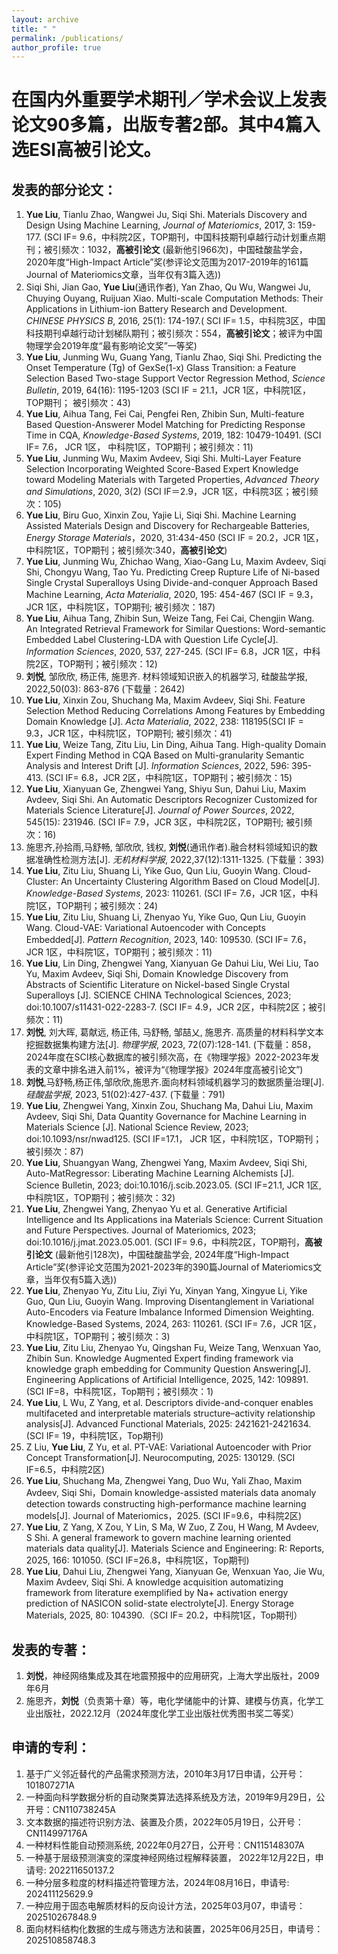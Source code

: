 ```yaml
---
layout: archive
title: " "
permalink: /publications/
author_profile: true
---
```


在国内外重要学术期刊／学术会议上发表论文90多篇，出版专著2部。其中4篇入选ESI高被引论文。
======

发表的部分论文：
------
	
1.	**Yue Liu**, Tianlu Zhao, Wangwei Ju, Siqi Shi. Materials Discovery and Design Using Machine Learning, _Journal of Materiomics_, 2017, 3: 159-177. (SCI IF= 9.6，中科院2区，TOP期刊，中国科技期刊卓越行动计划重点期刊；被引频次：1032，**高被引论文** (最新他引966次)，中国硅酸盐学会，2020年度“High-Impact Article”奖(参评论文范围为2017-2019年的161篇Journal of Materiomics文章，当年仅有3篇入选))
2.	Siqi Shi, Jian Gao, **Yue Liu**(通讯作者), Yan Zhao, Qu Wu, Wangwei Ju, Chuying Ouyang, Ruijuan Xiao. Multi-scale Computation Methods: Their Applications in Lithium-ion Battery Research and Development. _CHINESE PHYSICS B_, 2016, 25(1): 174-197.( SCI IF= 1.5，中科院3区，中国科技期刊卓越行动计划梯队期刊；被引频次：554，**高被引论文**；被评为中国物理学会2019年度“最有影响论文奖”一等奖)
3.	**Yue Liu**, Junming Wu, Guang Yang, Tianlu Zhao, Siqi Shi. Predicting the Onset Temperature (Tg) of GexSe(1-x) Glass Transition: a Feature Selection Based Two-stage Support Vector Regression Method, _Science Bulletin_, 2019, 64(16): 1195-1203 (SCI IF = 21.1，JCR 1区，中科院1区，TOP期刊； 被引频次：43)
4.	**Yue Liu**, Aihua Tang, Fei Cai, Pengfei Ren, Zhibin Sun, Multi-feature Based Question-Answerer Model Matching for Predicting Response Time in CQA, _Knowledge-Based Systems_, 2019, 182: 10479-10491. (SCI IF= 7.6， JCR 1区， 中科院1区，TOP期刊；被引频次：11)
5.	**Yue Liu**, Junming Wu, Maxim Avdeev, Siqi Shi. Multi-Layer Feature Selection Incorporating Weighted Score-Based Expert Knowledge toward Modeling Materials with Targeted Properties, _Advanced Theory and Simulations_, 2020, 3(2) (SCI IF＝2.9，JCR 1区，中科院3区；被引频次：105)
6.	**Yue Liu**, Biru Guo, Xinxin Zou, Yajie Li, Siqi Shi. Machine Learning Assisted Materials Design and Discovery for Rechargeable Batteries, _Energy Storage Materials_，2020, 31:434-450 (SCI IF = 20.2，JCR 1区，中科院1区，TOP期刊；被引频次:340，**高被引论文**)
7.	**Yue Liu**, Junming Wu, Zhichao Wang, Xiao-Gang Lu, Maxim Avdeev, Siqi Shi, Chongyu Wang, Tao Yu. Predicting Creep Rupture Life of Ni-based Single Crystal Superalloys Using Divide-and-conquer Approach Based Machine Learning, _Acta Materialia_, 2020, 195: 454-467 (SCI IF = 9.3，JCR 1区，中科院1区，TOP期刊; 被引频次：187)
8.	**Yue Liu**, Aihua Tang, Zhibin Sun, Weize Tang, Fei Cai, Chengjin Wang. An Integrated Retrieval Framework for Similar Questions: Word-semantic Embedded Label Clustering-LDA with Question Life Cycle[J]. _Information Sciences_, 2020, 537, 227-245. (SCI IF= 6.8，JCR 1区，中科院2区，TOP期刊；被引频次：12)
9.	**刘悦**, 邹欣欣, 杨正伟, 施思齐. 材料领域知识嵌入的机器学习, 硅酸盐学报, 2022,50(03): 863-876 (下载量：2642)
10.	**Yue Liu**, Xinxin Zou, Shuchang Ma, Maxim Avdeev, Siqi Shi. Feature Selection Method Reducing Correlations Among Features by Embedding Domain Knowledge [J]. _Acta Materialia_, 2022, 238: 118195(SCI IF = 9.3，JCR 1区，中科院1区，TOP期刊; 被引频次：41)
11.	**Yue Liu**, Weize Tang, Zitu Liu, Lin Ding, Aihua Tang. High-quality Domain Expert Finding Method in CQA Based on Multi-granularity Semantic Analysis and Interest Drift [J]. _Information Sciences_, 2022, 596: 395-413. (SCI IF= 6.8，JCR 2区，中科院1区，TOP期刊；被引频次：15)
12.	**Yue Liu**, Xianyuan Ge, Zhengwei Yang, Shiyu Sun, Dahui Liu, Maxim Avdeev, Siqi Shi. An Automatic Descriptors Recognizer Customized for Materials Science Literature[J]. _Journal of Power Sources_, 2022, 545(15): 231946. (SCI IF= 7.9，JCR 3区，中科院2区，TOP期刊; 被引频次：16)
13.	施思齐,孙拾雨,马舒畅, 邹欣欣, 钱权, **刘悦**(通讯作者).融合材料领域知识的数据准确性检测方法[J]. _无机材料学报_, 2022,37(12):1311-1325. (下载量：393)
14.	**Yue Liu**, Zitu Liu, Shuang Li, Yike Guo, Qun Liu, Guoyin Wang. Cloud-Cluster: An Uncertainty Clustering Algorithm Based on Cloud Model[J]. _Knowledge-Based Systems_, 2023: 110261. (SCI IF= 7.6，JCR 1区，中科院1区，TOP期刊；被引频次：24)
15.	**Yue Liu**, Zitu Liu, Shuang Li, Zhenyao Yu, Yike Guo, Qun Liu, Guoyin Wang. Cloud-VAE: Variational Autoencoder with Concepts Embedded[J]. _Pattern Recognition_, 2023, 140: 109530. (SCI IF= 7.6，JCR 1区，中科院1区，TOP期刊；被引频次：11)
16.	**Yue Liu**, Lin Ding, Zhengwei Yang, Xianyuan Ge Dahui Liu, Wei Liu, Tao Yu, Maxim Avdeev, Siqi Shi, Domain Knowledge Discovery from Abstracts of Scientific Literature on Nickel-based Single Crystal Superalloys [J]. SCIENCE CHINA Technological Sciences, 2023; doi:10.1007/s11431-022-2283-7. (SCI IF= 4.9，JCR 2区，中科院2区；被引频次：11)
17.	**刘悦**, 刘大晖, 葛献远, 杨正伟, 马舒畅, 邹喆乂, 施思齐. 高质量的材料科学文本挖掘数据集构建方法[J]. _物理学报_, 2023, 72(07):128-141. (下载量：858，2024年度在SCI核心数据库的被引频次高，在《物理学报》2022-2023年发表的文章中排名进入前1%，被评为“《物理学报》2024年度高被引论文”)	
18.	**刘悦**,马舒畅,杨正伟,邹欣欣,施思齐.面向材料领域机器学习的数据质量治理[J]. _硅酸盐学报_, 2023, 51(02):427-437. (下载量：791)
19.	**Yue Liu**, Zhengwei Yang, Xinxin Zou, Shuchang Ma, Dahui Liu, Maxim Avdeev, Siqi Shi, Data Quantity Governance for Machine Learning in Materials Science [J]. National Science Review, 2023; doi:10.1093/nsr/nwad125. (SCI IF=17.1， JCR 1区，中科院1区，TOP期刊；被引频次：87)
20.	**Yue Liu**, Shuangyan Wang, Zhengwei Yang, Maxim Avdeev, Siqi Shi, Auto-MatRegressor: Liberating Machine Learning Alchemists [J]. Science Bulletin, 2023; doi:10.1016/j.scib.2023.05. (SCI IF=21.1, JCR 1区, 中科院1区，TOP期刊；被引频次：32)
21.	**Yue Liu**, Zhengwei Yang, Zhenyao Yu et al. Generative Artificial Intelligence and Its Applications ina Materials Science: Current Situation and Future Perspectives. Journal of Materiomics, 2023; doi:10.1016/j.jmat.2023.05.001. (SCI IF= 9.6，中科院2区，TOP期刊，**高被引论文** (最新他引128次)，中国硅酸盐学会, 2024年度“High-Impact Article”奖(参评论文范围为2021-2023年的390篇Journal of Materiomics文章，当年仅有5篇入选))
22.  **Yue Liu**, Zhenyao Yu, Zitu Liu, Ziyi Yu, Xinyan Yang, Xingyue Li, Yike Guo, Qun Liu, Guoyin Wang. Improving Disentanglement in Variational Auto-Encoders via Feature Imbalance Informed Dimension Weighting. Knowledge-Based Systems, 2024, 263: 110261. (SCI IF= 7.6，JCR 1区，中科院1区，TOP期刊；被引频次：3)
23.  **Yue Liu**, Zitu Liu, Zhenyao Yu, Qingshan Fu, Weize Tang, Wenxuan Yao, Zhibin Sun. Knowledge Augmented Expert finding framework via knowledge graph embedding for Community Question Answering[J]. Engineering Applications of Artificial Intelligence, 2025, 142: 109891. (SCI IF=8，中科院1区，Top期刊；被引频次：1)
24.  **Yue Liu**, L Wu, Z Yang, et al. Descriptors divide-and-conquer enables multifaceted and interpretable materials structure–activity relationship analysis[J]. Advanced Functional Materials, 2025: 2421621-2421634. (SCI IF= 19，中科院1区，Top期刊)
25.  Z Liu, **Yue Liu**, Z Yu, et al. PT-VAE: Variational Autoencoder with Prior Concept Transformation[J]. Neurocomputing, 2025: 130129. (SCI IF=6.5，中科院2区)
26.  **Yue Liu**, Shuchang Ma, Zhengwei Yang, Duo Wu, Yali Zhao, Maxim Avdeev, Siqi Shi，Domain knowledge-assisted materials data anomaly detection towards constructing high-performance machine learning models[J]. Journal of Materiomics，2025. (SCI IF=9.6，中科院2区)
27.  **Yue Liu**, Z Yang, X Zou, Y Lin, S Ma, W Zuo, Z Zou, H Wang, M Avdeev, S Shi. A general framework to govern machine learning oriented materials data quality[J]. Materials Science and Engineering: R: Reports, 2025, 166: 101050. (SCI IF=26.8，中科院1区，Top期刊)
28.  **Yue Liu**, Dahui Liu, Zhengwei Yang, Xianyuan Ge, Wenxuan Yao, Jie Wu, Maxim Avdeev, Siqi Shi. A knowledge acquisition automatizing framework from literature exemplified by Na+ activation energy prediction of NASICON solid-state electrolyte[J]. Energy Storage Materials, 2025, 80: 104390.（SCI IF= 20.2，中科院1区，Top期刊）

   	
   	




发表的专著：
------
1. **刘悦**，神经网络集成及其在地震预报中的应用研究，上海大学出版社，2009年6月
2. 施思齐，**刘悦**（负责第十章）等，电化学储能中的计算、建模与仿真，化学工业出版社，2022.12月（2024年度化学工业出版社优秀图书奖二等奖）

申请的专利：
------
1. 基于广义邻近替代的产品需求预测方法，2010年3月17日申请，公开号：101807271A
2. 一种面向科学数据分析的自动聚类算法选择系统及方法，2019年9月29日，公开号：CN110738245A
3. 文本数据的描述符识别方法、装置及介质，2022年05月19日，公开号：CN114997176A
4. 一种材料性能自动预测系统, 2022年0月27日，公开号：CN115148307A
5. 一种基于层级预测演变的深度神经网络过程解释装置， 2022年12月22日，申请号: 202211650137.2
6. 一种分层多粒度的材料描述符管理方法，2024年08月16日，申请号: 202411125629.9
7. 一种应用于固态电解质材料的反向设计方法，2025年03月07，申请号：202510267848.9
8. 面向材料结构化数据的生成与筛选方法和装置，2025年06月25日，申请号：202510858748.3



